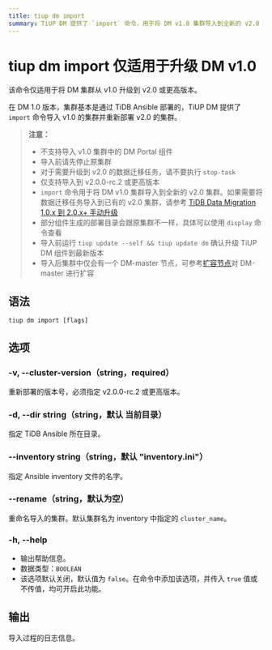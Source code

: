 ```yaml
---
title: tiup dm import
summary: TiUP DM 提供了 `import` 命令，用于将 DM v1.0 集群导入到全新的 v2.0 集群。在导入前，请先停止原集群，并确认升级 TiUP DM 组件到最新版本。导入过程中会生成日志信息，不支持导入 v1.0 集群中的 DM Portal 组件。对于需要升级到 v2.0 的数据迁移任务，请不要执行 `stop-task`。具体语法和选项可以使用 `tiup dm import [flags]` 命令查看。
---
```


# tiup dm import <span class="version-mark">仅适用于升级 DM v1.0</span>

<Note>
该命令仅适用于将 DM 集群从 v1.0 升级到 v2.0 或更高版本。
</Note>

在 DM 1.0 版本，集群基本是通过 TiDB Ansible 部署的，TiUP DM 提供了 `import` 命令导入 v1.0 的集群并重新部署 v2.0 的集群。

> **注意：**
>
> - 不支持导入 v1.0 集群中的 DM Portal 组件
> - 导入前请先停止原集群
> - 对于需要升级到 v2.0 的数据迁移任务，请不要执行 `stop-task`
> - 仅支持导入到 v2.0.0-rc.2 或更高版本
> - `import` 命令用于将 DM v1.0 集群导入到全新的 v2.0 集群。如果需要将数据迁移任务导入到已有的 v2.0 集群，请参考 [TiDB Data Migration 1.0.x 到 2.0.x+ 手动升级](/dm/manually-upgrade-dm-1.0-to-2.0.md)
> - 部分组件生成的部署目录会跟原集群不一样，具体可以使用 `display` 命令查看
> - 导入前运行 `tiup update --self && tiup update dm` 确认升级 TiUP DM 组件到最新版本
> - 导入后集群中仅会有一个 DM-master 节点，可参考[扩容节点](/tiup/tiup-component-dm-scale-out.md)对 DM-master 进行扩容

## 语法

```shell
tiup dm import [flags]
```

## 选项

### -v, --cluster-version（string，required）

重新部署的版本号，必须指定 v2.0.0-rc.2 或更高版本。

### -d, --dir string（string，默认 当前目录）

指定 TiDB Ansible 所在目录。

### --inventory string（string，默认 "inventory.ini"）

指定 Ansible inventory 文件的名字。

### --rename（string，默认为空）

重命名导入的集群。默认集群名为 inventory 中指定的 `cluster_name`。

### -h, --help

- 输出帮助信息。
- 数据类型：`BOOLEAN`
- 该选项默认关闭，默认值为 `false`。在命令中添加该选项，并传入 `true` 值或不传值，均可开启此功能。

## 输出

导入过程的日志信息。
